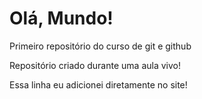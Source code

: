 # Olá, Mundo!
 Primeiro repositório do curso de git e github

Repositório criado durante uma aula vivo!

Essa linha eu adicionei diretamente no site!
